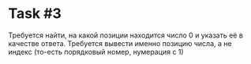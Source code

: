 # Task #3
Требуется найти, на какой позиции находится число 0 и указать её в качестве ответа. Требуется вывести именно позицию числа, а не индекс (то-есть порядковый номер, нумерация с 1)